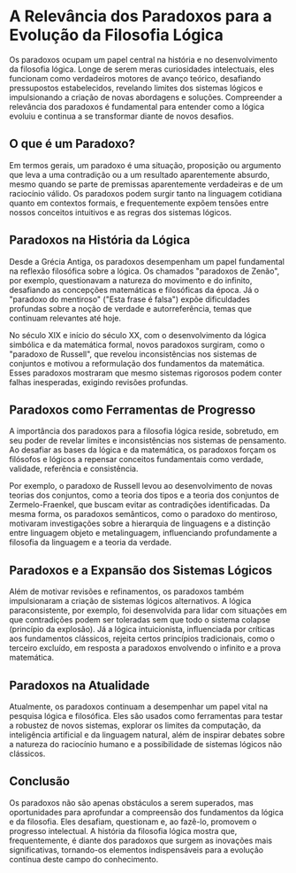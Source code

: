 # A Relevância dos Paradoxos para a Evolução da Filosofia Lógica

Os paradoxos ocupam um papel central na história e no desenvolvimento da filosofia lógica. Longe de serem meras curiosidades intelectuais, eles funcionam como verdadeiros motores de avanço teórico, desafiando pressupostos estabelecidos, revelando limites dos sistemas lógicos e impulsionando a criação de novas abordagens e soluções. Compreender a relevância dos paradoxos é fundamental para entender como a lógica evoluiu e continua a se transformar diante de novos desafios.

## O que é um Paradoxo?

Em termos gerais, um paradoxo é uma situação, proposição ou argumento que leva a uma contradição ou a um resultado aparentemente absurdo, mesmo quando se parte de premissas aparentemente verdadeiras e de um raciocínio válido. Os paradoxos podem surgir tanto na linguagem cotidiana quanto em contextos formais, e frequentemente expõem tensões entre nossos conceitos intuitivos e as regras dos sistemas lógicos.

## Paradoxos na História da Lógica

Desde a Grécia Antiga, os paradoxos desempenham um papel fundamental na reflexão filosófica sobre a lógica. Os chamados "paradoxos de Zenão", por exemplo, questionavam a natureza do movimento e do infinito, desafiando as concepções matemáticas e filosóficas da época. Já o "paradoxo do mentiroso" ("Esta frase é falsa") expõe dificuldades profundas sobre a noção de verdade e autorreferência, temas que continuam relevantes até hoje.

No século XIX e início do século XX, com o desenvolvimento da lógica simbólica e da matemática formal, novos paradoxos surgiram, como o "paradoxo de Russell", que revelou inconsistências nos sistemas de conjuntos e motivou a reformulação dos fundamentos da matemática. Esses paradoxos mostraram que mesmo sistemas rigorosos podem conter falhas inesperadas, exigindo revisões profundas.

## Paradoxos como Ferramentas de Progresso

A importância dos paradoxos para a filosofia lógica reside, sobretudo, em seu poder de revelar limites e inconsistências nos sistemas de pensamento. Ao desafiar as bases da lógica e da matemática, os paradoxos forçam os filósofos e lógicos a repensar conceitos fundamentais como verdade, validade, referência e consistência.

Por exemplo, o paradoxo de Russell levou ao desenvolvimento de novas teorias dos conjuntos, como a teoria dos tipos e a teoria dos conjuntos de Zermelo-Fraenkel, que buscam evitar as contradições identificadas. Da mesma forma, os paradoxos semânticos, como o paradoxo do mentiroso, motivaram investigações sobre a hierarquia de linguagens e a distinção entre linguagem objeto e metalinguagem, influenciando profundamente a filosofia da linguagem e a teoria da verdade.

## Paradoxos e a Expansão dos Sistemas Lógicos

Além de motivar revisões e refinamentos, os paradoxos também impulsionaram a criação de sistemas lógicos alternativos. A lógica paraconsistente, por exemplo, foi desenvolvida para lidar com situações em que contradições podem ser toleradas sem que todo o sistema colapse (princípio da explosão). Já a lógica intuicionista, influenciada por críticas aos fundamentos clássicos, rejeita certos princípios tradicionais, como o terceiro excluído, em resposta a paradoxos envolvendo o infinito e a prova matemática.

## Paradoxos na Atualidade

Atualmente, os paradoxos continuam a desempenhar um papel vital na pesquisa lógica e filosófica. Eles são usados como ferramentas para testar a robustez de novos sistemas, explorar os limites da computação, da inteligência artificial e da linguagem natural, além de inspirar debates sobre a natureza do raciocínio humano e a possibilidade de sistemas lógicos não clássicos.

## Conclusão

Os paradoxos não são apenas obstáculos a serem superados, mas oportunidades para aprofundar a compreensão dos fundamentos da lógica e da filosofia. Eles desafiam, questionam e, ao fazê-lo, promovem o progresso intelectual. A história da filosofia lógica mostra que, frequentemente, é diante dos paradoxos que surgem as inovações mais significativas, tornando-os elementos indispensáveis para a evolução contínua deste campo do conhecimento.